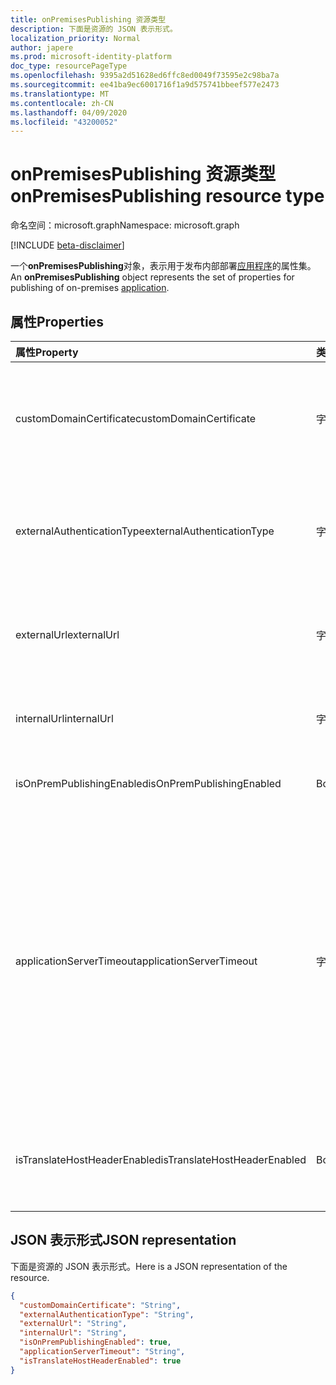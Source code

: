 ```yaml
---
title: onPremisesPublishing 资源类型
description: 下面是资源的 JSON 表示形式。
localization_priority: Normal
author: japere
ms.prod: microsoft-identity-platform
doc_type: resourcePageType
ms.openlocfilehash: 9395a2d51628ed6ffc8ed0049f73595e2c98ba7a
ms.sourcegitcommit: ee41ba9ec6001716f1a9d575741bbeef577e2473
ms.translationtype: MT
ms.contentlocale: zh-CN
ms.lasthandoff: 04/09/2020
ms.locfileid: "43200052"
---
```

# <a name="onpremisespublishing-resource-type"></a><span data-ttu-id="65c5e-103">onPremisesPublishing 资源类型</span><span class="sxs-lookup"><span data-stu-id="65c5e-103">onPremisesPublishing resource type</span></span>

<span data-ttu-id="65c5e-104">命名空间：microsoft.graph</span><span class="sxs-lookup"><span data-stu-id="65c5e-104">Namespace: microsoft.graph</span></span>

[!INCLUDE [beta-disclaimer](../../includes/beta-disclaimer.md)]

<span data-ttu-id="65c5e-105">一个**onPremisesPublishing**对象，表示用于发布内部部署[应用程序](application.md)的属性集。</span><span class="sxs-lookup"><span data-stu-id="65c5e-105">An **onPremisesPublishing** object represents the set of properties for publishing of on-premises [application](application.md).</span></span>

## <a name="properties"></a><span data-ttu-id="65c5e-106">属性</span><span class="sxs-lookup"><span data-stu-id="65c5e-106">Properties</span></span>

| <span data-ttu-id="65c5e-107">属性</span><span class="sxs-lookup"><span data-stu-id="65c5e-107">Property</span></span>|<span data-ttu-id="65c5e-108">类型</span><span class="sxs-lookup"><span data-stu-id="65c5e-108">Type</span></span>|<span data-ttu-id="65c5e-109">说明</span><span class="sxs-lookup"><span data-stu-id="65c5e-109">Description</span></span>|
|:---------------|:--------|:----------|
|<span data-ttu-id="65c5e-110">customDomainCertificate</span><span class="sxs-lookup"><span data-stu-id="65c5e-110">customDomainCertificate</span></span>|<span data-ttu-id="65c5e-111">字符串</span><span class="sxs-lookup"><span data-stu-id="65c5e-111">String</span></span>|<span data-ttu-id="65c5e-112">使用自定义域时与应用程序关联的证书的详细信息。</span><span class="sxs-lookup"><span data-stu-id="65c5e-112">Details of the certificate associated with the applicaiton when a custom domain is in use.</span></span> <span data-ttu-id="65c5e-113">使用默认域时为 Null。</span><span class="sxs-lookup"><span data-stu-id="65c5e-113">Null when using the default domain.</span></span>|
|<span data-ttu-id="65c5e-114">externalAuthenticationType</span><span class="sxs-lookup"><span data-stu-id="65c5e-114">externalAuthenticationType</span></span>|<span data-ttu-id="65c5e-115">字符串</span><span class="sxs-lookup"><span data-stu-id="65c5e-115">String</span></span>|<span data-ttu-id="65c5e-116">详细说明应用程序的预身份验证设置可能的值为`passthru`： `aadPreAuthentication`、。</span><span class="sxs-lookup"><span data-stu-id="65c5e-116">Details the pre-authentication setting for the application Possible values are: `passthru`, `aadPreAuthentication`.</span></span>|
|<span data-ttu-id="65c5e-117">externalUrl</span><span class="sxs-lookup"><span data-stu-id="65c5e-117">externalUrl</span></span>|<span data-ttu-id="65c5e-118">字符串</span><span class="sxs-lookup"><span data-stu-id="65c5e-118">String</span></span>|<span data-ttu-id="65c5e-119">应用程序的已发布外部 url。</span><span class="sxs-lookup"><span data-stu-id="65c5e-119">The published external url for the application.</span></span> <span data-ttu-id="65c5e-120">例如https://intranet-contoso.msappproxy.net/</span><span class="sxs-lookup"><span data-stu-id="65c5e-120">For example https://intranet-contoso.msappproxy.net/</span></span>  |
|<span data-ttu-id="65c5e-121">internalUrl</span><span class="sxs-lookup"><span data-stu-id="65c5e-121">internalUrl</span></span>|<span data-ttu-id="65c5e-122">字符串</span><span class="sxs-lookup"><span data-stu-id="65c5e-122">String</span></span>|<span data-ttu-id="65c5e-123">应用程序的内部 url。</span><span class="sxs-lookup"><span data-stu-id="65c5e-123">The internal url of the application.</span></span> <span data-ttu-id="65c5e-124">例如https://intranet/</span><span class="sxs-lookup"><span data-stu-id="65c5e-124">For example https://intranet/</span></span> |
|<span data-ttu-id="65c5e-125">isOnPremPublishingEnabled</span><span class="sxs-lookup"><span data-stu-id="65c5e-125">isOnPremPublishingEnabled</span></span>|<span data-ttu-id="65c5e-126">Boolean</span><span class="sxs-lookup"><span data-stu-id="65c5e-126">Boolean</span></span>|<span data-ttu-id="65c5e-127">指示应用程序当前是否正在发布。</span><span class="sxs-lookup"><span data-stu-id="65c5e-127">Indicates if the application is currently being published or not.</span></span>|
|<span data-ttu-id="65c5e-128">applicationServerTimeout</span><span class="sxs-lookup"><span data-stu-id="65c5e-128">applicationServerTimeout</span></span>|<span data-ttu-id="65c5e-129">字符串</span><span class="sxs-lookup"><span data-stu-id="65c5e-129">String</span></span>|<span data-ttu-id="65c5e-130">在关闭连接之前，连接器将等待后端应用程序响应的持续时间。</span><span class="sxs-lookup"><span data-stu-id="65c5e-130">The duration the connector will wait for a response from the backend application before closing the connection.</span></span> <span data-ttu-id="65c5e-131">可能的值`default`为`long`。</span><span class="sxs-lookup"><span data-stu-id="65c5e-131">Possible values are `default`, `long`.</span></span> <span data-ttu-id="65c5e-132">如果`long`服务器要响应请求的时间超过60-75 秒，请使用。</span><span class="sxs-lookup"><span data-stu-id="65c5e-132">Use `long` if your server takes more than 60-75 seconds to respond to requests.</span></span> <span data-ttu-id="65c5e-133">此外， `long`如果您无法访问应用程序，并且错误状态为 "后端超时"，也会尝试。</span><span class="sxs-lookup"><span data-stu-id="65c5e-133">Also try `long` if you are unable to access the application and the error status is "Backend Timeout".</span></span>|
|<span data-ttu-id="65c5e-134">isTranslateHostHeaderEnabled</span><span class="sxs-lookup"><span data-stu-id="65c5e-134">isTranslateHostHeaderEnabled</span></span>|<span data-ttu-id="65c5e-135">Boolean</span><span class="sxs-lookup"><span data-stu-id="65c5e-135">Boolean</span></span>|<span data-ttu-id="65c5e-136">指示应用程序是否应转换响应标头中的 url。</span><span class="sxs-lookup"><span data-stu-id="65c5e-136">Indicates if the application should translate urls in the reponse headers.</span></span> <span data-ttu-id="65c5e-137">这包括为 cookie 设置正确的网站。</span><span class="sxs-lookup"><span data-stu-id="65c5e-137">This includes setting the correct site for cookies.</span></span>|

## <a name="json-representation"></a><span data-ttu-id="65c5e-138">JSON 表示形式</span><span class="sxs-lookup"><span data-stu-id="65c5e-138">JSON representation</span></span>

<span data-ttu-id="65c5e-139">下面是资源的 JSON 表示形式。</span><span class="sxs-lookup"><span data-stu-id="65c5e-139">Here is a JSON representation of the resource.</span></span>

<!-- {
  "blockType": "resource",
  "optionalProperties": [

  ],
  "@odata.type": "microsoft.graph.onPremisesPublishing"
}-->

```json
{
  "customDomainCertificate": "String",
  "externalAuthenticationType": "String",
  "externalUrl": "String",
  "internalUrl": "String",
  "isOnPremPublishingEnabled": true,
  "applicationServerTimeout": "String",
  "isTranslateHostHeaderEnabled": true
}

```

<!-- uuid: 8fcb5dbc-d5aa-4681-8e31-b001d5168d79
2019-02-04 14:57:30 UTC -->
<!--
{
  "type": "#page.annotation",
  "description": "onPremisesPublishing resource",
  "keywords": "",
  "section": "documentation",
  "tocPath": "",
  "suppressions": []
}
-->
